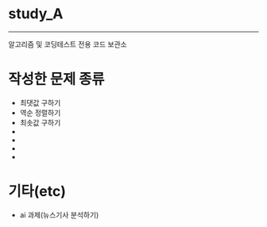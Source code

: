 # study_A
-----
알고리즘 및 코딩테스트 전용 코드 보관소

# 작성한 문제 종류
- 최댓값 구하기
- 역순 정렬하기
- 최솟값 구하기
- 
- 
- 
- 
# 기타(etc)
 - ai 과제(뉴스기사 분석하기)